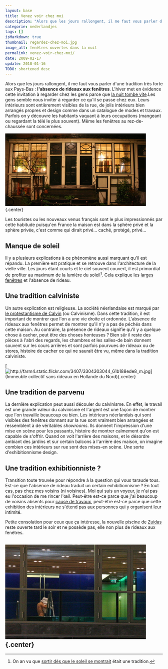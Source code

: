 ```yaml
---
layout: base
title: Venez voir chez moi
description: "Alors que les jours rallongent, il me faut vous parler d'une tradition très forte aux Pays-Bas : l'absence de rideaux aux fenêtres. L'hiver met en évidence c"
categorie: nederlandjes
tags: []
isMarkdown: true
thumbnail: regardez-chez-moi.jpg
image_alt: fenêtres ouvertes dans la nuit
permalink: venez-voir-chez-moi/
date: 2009-02-17
update: 2018-01-16
TODO: shortened desc
---
```


Alors que les jours rallongent, il me faut vous parler d'une tradition très forte aux Pays-Bas : **l'absence de rideaux aux fenêtres**. L'hiver met en évidence cette invitation à regarder chez les gens parce que [la nuit tombe vite](/c-est-la-fin-de-l-ete).Les gens semble nous inviter à regarder ce qu'il se passe chez eux. Leurs intérieurs sont entièrement visibles de la rue, de jolis intérieurs bien arrangés propres et design comme dans un catalogue de modes et travaux. Parfois on y découvre les habitants vaquant à leurs occupations (mangeant ou regardant la télé le plus souvent).  Même les fenêtres au rez-de-chaussée sont concernées.

![fenêtres ouvertes dans la nuit](regardez-chez-moi.jpg){.center}

Les touristes ou les nouveaux venus français sont le plus impressionnés par cette habitude puisqu'en France la maison est dans la sphère privé et la sphère privée, c'est comme qui dirait privé... caché, protégé, privé...

## Manque de soleil
Il y a plusieurs explications à ce phénomène aussi marquant qu'il est répandu. La première est pratique et se retrouve dans l'architecture de la vielle ville. Les jours étant courts et le ciel souvent couvert, il est primordial de profiter au maximum de la lumière du soleil[^1]. Cela explique les [larges fenêtres](http://www.flickr.com/photos/13274211@N00/487851153/) et l'absence de rideau.

## Une tradition calviniste
Un autre explication est religieuse. La société néerlandaise est marqué par [le protestantisme de Calvin](/catholiques-et-protestants) (ou Calvinisme). Dans cette tradition, il est important de montrer que l'on a une vie droite et ordonnée. L'absence de rideaux aux fenêtres permet de montrer qu'il n'y a pas de péchés dans cette maison. Au contraire, la présence de rideaux signifie qu'il y a quelque chose à cacher, peut être des choses honteuses ? Bien sûr il reste des pièces à l'abri des regards, les chambres et les salles-de bain donnent souvent sur les cours arrières et sont parfois pourvues de rideaux ou de stores, histoire de cacher ce qui ne saurait être vu, même dans la tradition calviniste.


[![http://farm4.static.flickr.com/3407/3304303044_61b188ede8_m.jpg](Immeuble collectif sans rideaux en Hollande du Nord){.center}](http://www.flickr.com/photos/13274211@N00/3304303044/)

## Une tradition de parvenu
La dernière explication peut aussi découler du calvinisme. En effet, le travail est une grande valeur du calvinisme et l'argent est une façon de montrer que l'on travaille beaucoup ou bien. Les intérieurs néerlandais qui sont visibles des fenêtres donnant sur la rue sont vraiment bien arrangées et ressemblent à de véritables *showrooms*. Ils donnent l'impression d'une mise en scène pour les passants, histoire de montrer calmement qu'on est capable de s'offrir. Quand on voit l'arrière des maisons, et le désordre ambiant des jardins et sur certain balcons à l'arrière des maison, on imagine combien ces intérieurs sur rue sont des mises-en scène. Une sorte d'exhibitionnisme design.

## Une tradition exhibitionniste ?
Transition toute trouvée pour répondre à la question qui vous taraude tous. Est-ce que l'absence de rideau traduit un certain exhibitionnisme ? En tout cas, pas chez mes voisins (ni voisines). Moi qui suis un voyeur, je n'ai pas eu l'occasion de me rincer l'œil. Peut-être est-ce parce que j'ai beaucoup de voisins absents pour [cause de travaux](/des-travaux-dans-ma-rue), peut-être est-ce parce que cette exhibition des intérieurs ne s'étend pas aux personnes qui y organisent leur intimité.

Petite consolation pour ceux que ça intéresse, la nouvelle piscine de [Zuidas](/un-buurt-nomme-zuidas) reste ouverte tard le soir et ne possède pas, elle non plus de rideaux aux fenêtres.

![La piscine de Zuidas](piscine-zuidas.jpg){.center}
---
[^1]: On an vu que [sortir dès que le soleil se montrait](/revisions-sous-le-soleil) était une tradition.